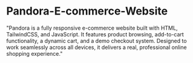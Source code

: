 # Pandora-E-commerce-Website
"Pandora is a fully responsive e-commerce website built with HTML, TailwindCSS, and JavaScript. It features product browsing, add-to-cart functionality, a dynamic cart, and a demo checkout system. Designed to work seamlessly across all devices, it delivers a real, professional online shopping experience."
